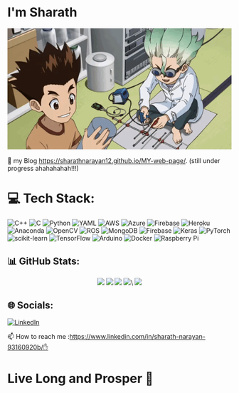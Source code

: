 # I'm Sharath
<div align="center">
  <img src="https://github.com/sharath56/sharath56/blob/main/original_23.gif" alt="me lol" width="700px">
</div>

🖖 my Blog https://sharathnarayan12.github.io/MY-web-page/. (still under progress ahahahahah!!!)

# 💻 Tech Stack:
  <div>
      <img src="https://img.shields.io/badge/c++-%2300599C.svg?style=for-the-badge&logo=c%2B%2B&logoColor=white" alt="C++">
      <img src="https://img.shields.io/badge/c-%2300599C.svg?style=for-the-badge&logo=c&logoColor=white" alt="C">
      <img src="https://img.shields.io/badge/python-3670A0?style=for-the-badge&logo=python&logoColor=ffdd54" alt="Python">
      <img src="https://img.shields.io/badge/yaml-%23ffffff.svg?style=for-the-badge&logo=yaml&logoColor=151515" alt="YAML">
      <img src="https://img.shields.io/badge/AWS-%23FF9900.svg?style=for-the-badge&logo=amazon-aws&logoColor=white" alt="AWS">
      <img src="https://img.shields.io/badge/azure-%230072C6.svg?style=for-the-badge&logo=microsoftazure&logoColor=white" alt="Azure">
      <img src="https://img.shields.io/badge/firebase-%23039BE5.svg?style=for-the-badge&logo=firebase" alt="Firebase">
      <img src="https://img.shields.io/badge/heroku-%23430098.svg?style=for-the-badge&logo=heroku&logoColor=white" alt="Heroku">
      <img src="https://img.shields.io/badge/Anaconda-%2344A833.svg?style=for-the-badge&logo=anaconda&logoColor=white" alt="Anaconda">
      <img src="https://img.shields.io/badge/opencv-%23white.svg?style=for-the-badge&logo=opencv&logoColor=white" alt="OpenCV">
      <img src="https://img.shields.io/badge/ros-%230A0FF9.svg?style=for-the-badge&logo=ros&logoColor=white" alt="ROS">
      <img src="https://img.shields.io/badge/MongoDB-%234ea94b.svg?style=for-the-badge&logo=mongodb&logoColor=white" alt="MongoDB">
      <img src="https://img.shields.io/badge/firebase-a08021?style=for-the-badge&logo=firebase&logoColor=ffcd34" alt="Firebase">
      <img src="https://img.shields.io/badge/Keras-%23D00000.svg?style=for-the-badge&logo=Keras&logoColor=white" alt="Keras">
      <img src="https://img.shields.io/badge/PyTorch-%23EE4C2C.svg?style=for-the-badge&logo=PyTorch&logoColor=white" alt="PyTorch">
      <img src="https://img.shields.io/badge/scikit--learn-%23F7931E.svg?style=for-the-badge&logo=scikit-learn&logoColor=white" alt="scikit-learn">
      <img src="https://img.shields.io/badge/TensorFlow-%23FF6F00.svg?style=for-the-badge&logo=TensorFlow&logoColor=white" alt="TensorFlow">
      <img src="https://img.shields.io/badge/-Arduino-00979D?style=for-the-badge&logo=Arduino&logoColor=white" alt="Arduino">
      <img src="https://img.shields.io/badge/docker-%230db7ed.svg?style=for-the-badge&logo=docker&logoColor=white" alt="Docker">
      <img src="https://img.shields.io/badge/-RaspberryPi-C51A4A?style=for-the-badge&logo=Raspberry-Pi" alt="Raspberry Pi">
  </div>

## 📊 GitHub Stats:
<div align="center">
  <img src="https://github-readme-stats.vercel.app/api?username=sharath56&theme=dark&hide_border=false&include_all_commits=true&count_private=true">
  <img src="https://github-readme-streak-stats.herokuapp.com/?user=sharath56&theme=dark&hide_border=false">
  <img src="https://github-readme-stats.vercel.app/api/top-langs/?username=sharath56&theme=dark&hide_border=false&include_all_commits=true&count_private=true&layout=compact">
  <img src="https://github-contributor-stats.vercel.app/api?username=sharath56&limit=5&theme=dark&combine_all_yearly_contributions=true">\
  <img src="https://visitcount.itsvg.in/api?id=sharath56&icon=0&color=0)](https://visitcount.itsvg.in">
</div>


## 🌐 Socials:
[![LinkedIn](https://img.shields.io/badge/LinkedIn-%230077B5.svg?logo=linkedin&logoColor=white)](https://linkedin.com/in/sharath-narayan) 

📫 How to reach me :https://www.linkedin.com/in/sharath-narayan-93160920b/✋

# Live Long and Prosper 🖖
